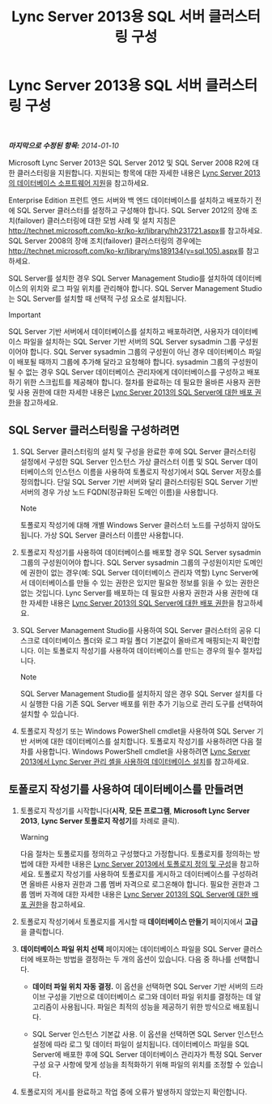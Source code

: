 ﻿---
title: Lync Server 2013용 SQL 서버 클러스터링 구성
TOCTitle: Lync Server 2013용 SQL 서버 클러스터링 구성
ms:assetid: d7b52ef1-573c-48ed-bb94-34e37b49645c
ms:mtpsurl: https://technet.microsoft.com/ko-kr/library/Dn383982(v=OCS.15)
ms:contentKeyID: 56558971
ms.date: 08/24/2015
mtps_version: v=OCS.15
ms.translationtype: HT
---

# Lync Server 2013용 SQL 서버 클러스터링 구성

 

_**마지막으로 수정된 항목:** 2014-01-10_

Microsoft Lync Server 2013은 SQL Server 2012 및 SQL Server 2008 R2에 대한 클러스터링을 지원합니다. 지원되는 항목에 대한 자세한 내용은 [Lync Server 2013의 데이터베이스 소프트웨어 지원](lync-server-2013-database-software-support.md)을 참고하세요.

Enterprise Edition 프런트 엔드 서버와 백 엔드 데이터베이스를 설치하고 배포하기 전에 SQL Server 클러스터를 설정하고 구성해야 합니다. SQL Server 2012의 장애 조치(failover) 클러스터링에 대한 모범 사례 및 설치 지침은 <http://technet.microsoft.com/ko-kr/ko-kr/library/hh231721.aspx>를 참고하세요. SQL Server 2008의 장애 조치(failover) 클러스터링의 경우에는 <http://technet.microsoft.com/ko-kr/library/ms189134(v=sql.105).aspx>를 참고하세요.

SQL Server를 설치한 경우 SQL Server Management Studio를 설치하여 데이터베이스의 위치와 로그 파일 위치를 관리해야 합니다. SQL Server Management Studio는 SQL Server를 설치할 때 선택적 구성 요소로 설치됩니다.


> [!IMPORTANT]
> SQL Server 기반 서버에서 데이터베이스를 설치하고 배포하려면, 사용자가 데이터베이스 파일을 설치하는 SQL Server 기반 서버의 SQL Server sysadmin 그룹 구성원이어야 합니다. SQL Server sysadmin 그룹의 구성원이 아닌 경우 데이터베이스 파일이 배포될 때까지 그룹에 추가해 달라고 요청해야 합니다. sysadmin 그룹의 구성원이 될 수 없는 경우 SQL Server 데이터베이스 관리자에게 데이터베이스를 구성하고 배포하기 위한 스크립트를 제공해야 합니다. 절차를 완료하는 데 필요한 올바른 사용자 권한 및 사용 권한에 대한 자세한 내용은 <A href="lync-server-2013-deployment-permissions-for-sql-server.md">Lync Server 2013의 SQL Server에 대한 배포 권한</A>을 참고하세요.



## SQL Server 클러스터링을 구성하려면

1.  SQL Server 클러스터링의 설치 및 구성을 완료한 후에 SQL Server 클러스터링 설정에서 구성한 SQL Server 인스턴스 가상 클러스터 이름 및 SQL Server 데이터베이스의 인스턴스 이름을 사용하여 토폴로지 작성기에서 SQL Server 저장소를 정의합니다. 단일 SQL Server 기반 서버와 달리 클러스터링된 SQL Server 기반 서버의 경우 가상 노드 FQDN(정규화된 도메인 이름)을 사용합니다.
    

    > [!NOTE]
    > 토폴로지 작성기에 대해 개별 Windows Server 클러스터 노드를 구성하지 않아도 됩니다. 가상 SQL Server 클러스터 이름만 사용합니다.



2.  토폴로지 작성기를 사용하여 데이터베이스를 배포할 경우 SQL Server sysadmin 그룹의 구성원이어야 합니다. SQL Server sysadmin 그룹의 구성원이지만 도메인에 권한이 없는 경우(예: SQL Server 데이터베이스 관리자 역할) Lync Server에서 데이터베이스를 만들 수 있는 권한은 있지만 필요한 정보를 읽을 수 있는 권한은 없는 것입니다. Lync Server를 배포하는 데 필요한 사용자 권한과 사용 권한에 대한 자세한 내용은 [Lync Server 2013의 SQL Server에 대한 배포 권한](lync-server-2013-deployment-permissions-for-sql-server.md)을 참고하세요.

3.  SQL Server Management Studio를 사용하여 SQL Server 클러스터의 공유 디스크로 데이터베이스 폴더와 로그 파일 폴더 기본값이 올바르게 매핑되는지 확인합니다. 이는 토폴로지 작성기를 사용하여 데이터베이스를 만드는 경우의 필수 절차입니다.
    

    > [!NOTE]
    > SQL Server Management Studio를 설치하지 않은 경우 SQL Server 설치를 다시 실행한 다음 기존 SQL Server 배포를 위한 추가 기능으로 관리 도구를 선택하여 설치할 수 있습니다.



4.  토폴로지 작성기 또는 Windows PowerShell cmdlet을 사용하여 SQL Server 기반 서버에 대한 데이터베이스를 설치합니다. 토폴로지 작성기를 사용하려면 다음 절차를 사용합니다. Windows PowerShell cmdlet을 사용하려면 [Lync Server 2013에서 Lync Server 관리 셸을 사용하여 데이터베이스 설치](lync-server-2013-database-installation-using-lync-server-management-shell.md)를 참고하세요.

## 토폴로지 작성기를 사용하여 데이터베이스를 만들려면

1.  토폴로지 작성기를 시작합니다(**시작**, **모든 프로그램**, **Microsoft Lync Server 2013**, **Lync Server 토폴로지 작성기**를 차례로 클릭).
    

    > [!WARNING]
    > 다음 절차는 토폴로지를 정의하고 구성했다고 가정합니다. 토폴로지를 정의하는 방법에 대한 자세한 내용은 <A href="lync-server-2013-defining-and-configuring-the-topology.md">Lync Server 2013에서 토폴로지 정의 및 구성</A>을 참고하세요. 토폴로지 작성기를 사용하여 토폴로지를 게시하고 데이터베이스를 구성하려면 올바른 사용자 권한과 그룹 멤버 자격으로 로그온해야 합니다. 필요한 권한과 그룹 멤버 자격에 대한 자세한 내용은 <A href="lync-server-2013-deployment-permissions-for-sql-server.md">Lync Server 2013의 SQL Server에 대한 배포 권한</A>을 참고하세요.



2.  토폴로지 작성기에서 토폴로지를 게시할 때 **데이터베이스 만들기** 페이지에서 **고급**을 클릭합니다.

3.  **데이터베이스 파일 위치 선택** 페이지에는 데이터베이스 파일을 SQL Server 클러스터에 배포하는 방법을 결정하는 두 개의 옵션이 있습니다. 다음 중 하나를 선택합니다.
    
      - **데이터 파일 위치 자동 결정.** 이 옵션을 선택하면 SQL Server 기반 서버의 드라이브 구성을 기반으로 데이터베이스 로그와 데이터 파일 위치를 결정하는 데 알고리즘이 사용됩니다. 파일은 최적의 성능을 제공하기 위한 방식으로 배포됩니다.
    
      - SQL Server 인스턴스 기본값 사용. 이 옵션을 선택하면 SQL Server 인스턴스 설정에 따라 로그 및 데이터 파일이 설치됩니다. 데이터베이스 파일을 SQL Server에 배포한 후에 SQL Server 데이터베이스 관리자가 특정 SQL Server 구성 요구 사항에 맞게 성능을 최적화하기 위해 파일의 위치를 조정할 수 있습니다.

4.  토폴로지의 게시를 완료하고 작업 중에 오류가 발생하지 않았는지 확인합니다.

